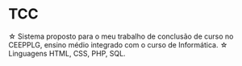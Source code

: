 # TCC
☆ Sistema proposto para o meu trabalho de conclusão de curso no CEEPPLG, ensino médio integrado com o curso de Informática.
☆ Linguagens HTML, CSS, PHP, SQL. 
